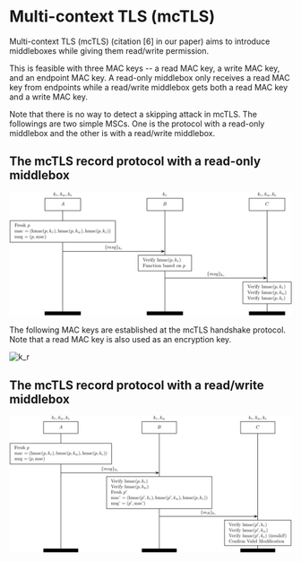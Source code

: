Multi-context TLS (mcTLS)
=========================

Multi-context TLS (mcTLS) (citation [6] in our paper) aims to introduce 
middleboxes while giving them read/write permission.

This is feasible with three MAC keys -- a read MAC key, a write MAC key, and an
endpoint MAC key. A read-only middlebox only receives a read MAC key from
endpoints while a read/write middlebox gets both a read MAC key and a write MAC
key.

Note that there is no way to detect a skipping attack in mcTLS.
The followings are two simple MSCs. One is the protocol with a read-only
middlebox and the other is with a read/write middlebox.

The mcTLS record protocol with a read-only middlebox
----------------------------------------------------
<img src="mctls_record_reader.jpg"></img>

The following MAC keys are established at the mcTLS handshake protocol.
Note that a read MAC key is also used as an encryption key.

<img src="https://latex.codecogs.com/gif.latex?k_r" title="k_r" />

The mcTLS record protocol with a read/write middlebox
-----------------------------------------------------
<img src="mctls_record_writer.jpg"></img>
